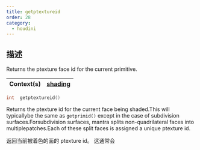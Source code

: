 ```yaml
---
title: getptextureid
order: 28
category:
  - houdini
---
```

    
## 描述

Returns the ptexture face id for the current primitive.

| Context(s) | [shading](../contexts/shading.html) |
| ---------- | ----------------------------------- |

```c
int  getptextureid()
```

Returns the ptexture id for the current face being shaded.This will
typicallybe the same as `getprimid()` except in the case of subdivision
surfaces.Forsubdivision surfaces, mantra splits non-quadrilateral faces into
multiplepatches.Each of these split faces is assigned a unique ptexture id.

返回当前被着色的面的 ptexture id。 这通常会
